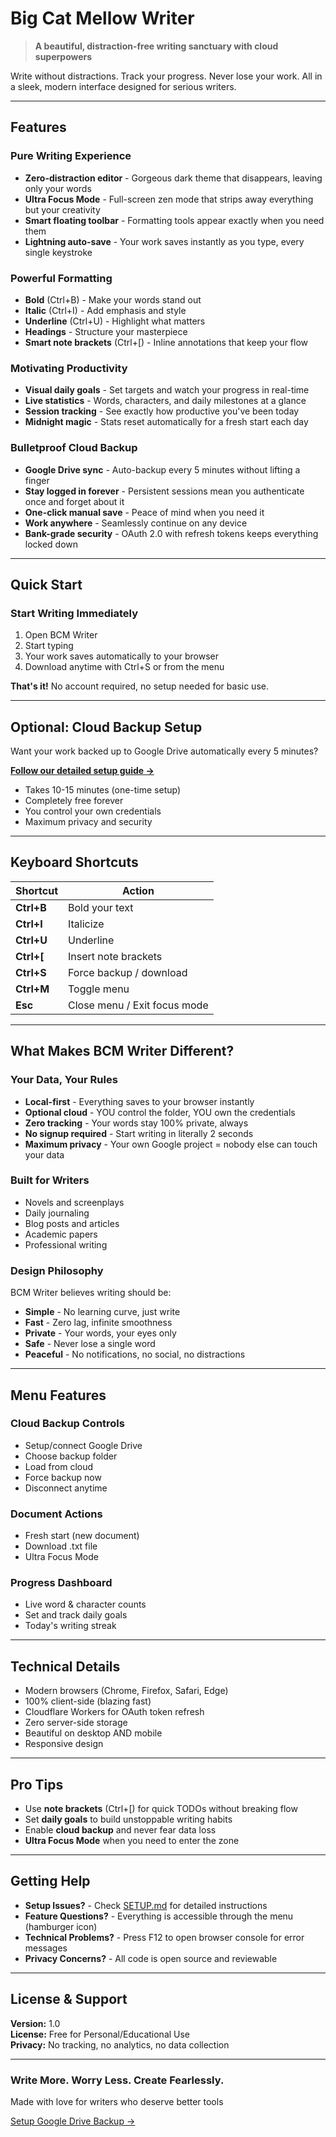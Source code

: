 # Big Cat Mellow Writer

> **A beautiful, distraction-free writing sanctuary with cloud superpowers**

Write without distractions. Track your progress. Never lose your work. All in a sleek, modern interface designed for serious writers.

---

## Features

### Pure Writing Experience
- **Zero-distraction editor** - Gorgeous dark theme that disappears, leaving only your words
- **Ultra Focus Mode** - Full-screen zen mode that strips away everything but your creativity
- **Smart floating toolbar** - Formatting tools appear exactly when you need them
- **Lightning auto-save** - Your work saves instantly as you type, every single keystroke

### Powerful Formatting
- **Bold** (Ctrl+B) - Make your words stand out
- **Italic** (Ctrl+I) - Add emphasis and style
- **Underline** (Ctrl+U) - Highlight what matters
- **Headings** - Structure your masterpiece
- **Smart note brackets** (Ctrl+[) - Inline annotations that keep your flow

### Motivating Productivity
- **Visual daily goals** - Set targets and watch your progress in real-time
- **Live statistics** - Words, characters, and daily milestones at a glance
- **Session tracking** - See exactly how productive you've been today
- **Midnight magic** - Stats reset automatically for a fresh start each day

### Bulletproof Cloud Backup
- **Google Drive sync** - Auto-backup every 5 minutes without lifting a finger
- **Stay logged in forever** - Persistent sessions mean you authenticate once and forget about it
- **One-click manual save** - Peace of mind when you need it
- **Work anywhere** - Seamlessly continue on any device
- **Bank-grade security** - OAuth 2.0 with refresh tokens keeps everything locked down

---

## Quick Start

### Start Writing Immediately

1. Open BCM Writer
2. Start typing
3. Your work saves automatically to your browser
4. Download anytime with Ctrl+S or from the menu

**That's it!** No account required, no setup needed for basic use.

---

## Optional: Cloud Backup Setup

Want your work backed up to Google Drive automatically every 5 minutes?

**[Follow our detailed setup guide →](SETUP.md)**

- Takes 10-15 minutes (one-time setup)
- Completely free forever
- You control your own credentials
- Maximum privacy and security

---

## Keyboard Shortcuts

| Shortcut | Action |
|----------|--------|
| **Ctrl+B** | Bold your text |
| **Ctrl+I** | Italicize |
| **Ctrl+U** | Underline |
| **Ctrl+[** | Insert note brackets |
| **Ctrl+S** | Force backup / download |
| **Ctrl+M** | Toggle menu |
| **Esc** | Close menu / Exit focus mode |

---

## What Makes BCM Writer Different?

### Your Data, Your Rules
- **Local-first** - Everything saves to your browser instantly
- **Optional cloud** - YOU control the folder, YOU own the credentials
- **Zero tracking** - Your words stay 100% private, always
- **No signup required** - Start writing in literally 2 seconds
- **Maximum privacy** - Your own Google project = nobody else can touch your data

### Built for Writers
- Novels and screenplays
- Daily journaling
- Blog posts and articles
- Academic papers
- Professional writing

### Design Philosophy

BCM Writer believes writing should be:
- **Simple** - No learning curve, just write
- **Fast** - Zero lag, infinite smoothness
- **Private** - Your words, your eyes only
- **Safe** - Never lose a single word
- **Peaceful** - No notifications, no social, no distractions

---

## Menu Features

### Cloud Backup Controls
- Setup/connect Google Drive
- Choose backup folder
- Load from cloud
- Force backup now
- Disconnect anytime

### Document Actions
- Fresh start (new document)
- Download .txt file
- Ultra Focus Mode

### Progress Dashboard
- Live word & character counts
- Set and track daily goals
- Today's writing streak

---

## Technical Details

- Modern browsers (Chrome, Firefox, Safari, Edge)
- 100% client-side (blazing fast)
- Cloudflare Workers for OAuth token refresh
- Zero server-side storage
- Beautiful on desktop AND mobile
- Responsive design

---

## Pro Tips

- Use **note brackets** (Ctrl+[) for quick TODOs without breaking flow
- Set **daily goals** to build unstoppable writing habits
- Enable **cloud backup** and never fear data loss
- **Ultra Focus Mode** when you need to enter the zone

---

## Getting Help

- **Setup Issues?** - Check [SETUP.md](SETUP.md) for detailed instructions
- **Feature Questions?** - Everything is accessible through the menu (hamburger icon)
- **Technical Problems?** - Press F12 to open browser console for error messages
- **Privacy Concerns?** - All code is open source and reviewable

---

## License & Support

**Version:** 1.0  
**License:** Free for Personal/Educational Use  
**Privacy:** No tracking, no analytics, no data collection

---



### **Write More. Worry Less. Create Fearlessly.**

Made with love for writers who deserve better tools

[Setup Google Drive Backup →](SETUP.md)


